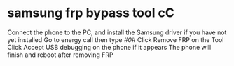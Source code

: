 # samsung frp bypass tool cC

Connect the phone to the PC, and install the Samsung driver if you have not yet installed
Go to energy call then type *#0*#
Click Remove FRP on the Tool
Click Accept USB debugging on the phone if it appears
The phone will finish and reboot after removing FRP
